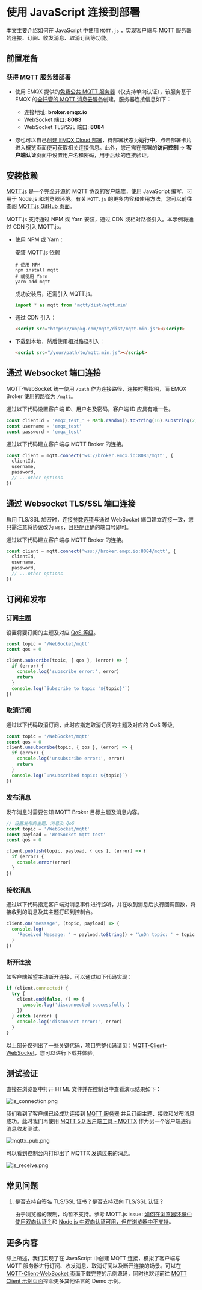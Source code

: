 # 使用 JavaScript 连接到部署

本文主要介绍如何在 JavaScript 中使用 `MQTT.js` ，实现客户端与 MQTT 服务器的连接、订阅、收发消息、取消订阅等功能。

## 前置准备

### 获得 MQTT 服务器部署

- 使用 EMQX 提供的[免费公共 MQTT 服务器](https://www.emqx.com/zh/mqtt/public-mqtt5-broker)（仅支持单向认证），该服务基于 EMQX 的[全托管的 MQTT 消息云服务](https://www.emqx.com/zh)创建。服务器连接信息如下：

  - 连接地址: **broker.emqx.io**
  - WebSocket 端口: **8083**
  - WebSocket TLS/SSL 端口: **8084**

- 您也可以自己[创建 EMQX Cloud 部署](../create/overview.md)，待部署状态为**运行中**，点击部署卡片进入概览页面便可获取相关连接信息。此外，您还需在部署的**访问控制** -> **客户端认证**页面中设置用户名和密码，用于后续的连接验证。

## 安装依赖

[MQTT.js](https://github.com/mqttjs/MQTT.js) 是一个完全开源的 MQTT 协议的客户端库，使用 JavaScript 编写，可用于 Node.js 和浏览器环境。有关 `MQTT.js` 的更多内容和使用方法，您可以前往查阅 [MQTT.js GitHub 页面](https://github.com/mqttjs/MQTT.js#table-of-contents)。

MQTT.js 支持通过 NPM 或 Yarn 安装，通过 CDN 或相对路径引入。本示例将通过 CDN 引入 MQTT.js。

- 使用 NPM 或 Yarn：

  安装 MQTT.js 依赖

  ```shell
  # 使用 NPM
  npm install mqtt
  # 或使用 Yarn
  yarn add mqtt
  ```

  成功安装后，还需引入 MQTT.js。

  ```js
  import * as mqtt from 'mqtt/dist/mqtt.min'
  ```

- 通过 CDN 引入：

  ```html
  <script src="https://unpkg.com/mqtt/dist/mqtt.min.js"></script>
  ```

- 下载到本地，然后使用相对路径引入：

  ```html
  <script src="/your/path/to/mqtt.min.js"></script>
  ```

## 通过 Websocket 端口连接

MQTT-WebSocket 统一使用 `/path` 作为连接路径，连接时需指明，而 EMQX Broker 使用的路径为 `/mqtt`。

通过以下代码设置客户端 ID、用户名及密码，客户端 ID 应具有唯一性。

```js
const clientId = 'emqx_test_' + Math.random().toString(16).substring(2, 8)
const username = 'emqx_test'
const password = 'emqx_test'
```

通过以下代码建立客户端与 MQTT Broker 的连接。

```js
const client = mqtt.connect('ws://broker.emqx.io:8083/mqtt', {
  clientId,
  username,
  password,
  // ...other options
})
```

## 通过 Websocket TLS/SSL 端口连接

启用 TLS/SSL 加密时，连接[参数选项](https://github.com/mqttjs/MQTT.js#mqttclientstreambuilder-options)与通过 WebSocket 端口建立连接一致，您只需注意将协议改为 `wss`，且匹配正确的端口号即可。

通过以下代码建立客户端与 MQTT Broker 的连接。

```js
const client = mqtt.connect('wss://broker.emqx.io:8084/mqtt', {
  clientId,
  username,
  password,
  // ...other options
})
```

## 订阅和发布

### 订阅主题

设置将要订阅的主题及对应 [QoS 等级](https://www.emqx.com/zh/blog/introduction-to-mqtt-qos)。

```js
const topic = '/WebSocket/mqtt'
const qos = 0

client.subscribe(topic, { qos }, (error) => {
  if (error) {
    console.log('subscribe error:', error)
    return
  }
  console.log(`Subscribe to topic '${topic}'`)
})
```

### 取消订阅

通过以下代码取消订阅，此时应指定取消订阅的主题及对应的 QoS 等级。

```js
const topic = '/WebSocket/mqtt'
const qos = 0
client.unsubscribe(topic, { qos }, (error) => {
  if (error) {
    console.log('unsubscribe error:', error)
    return
  }
  console.log(`unsubscribed topic: ${topic}`)
})
```

### 发布消息

发布消息时需要告知 MQTT Broker 目标主题及消息内容。

```js
// 设置发布的主题、消息及 QoS
const topic = '/WebSocket/mqtt'
const payload = 'WebSocket mqtt test'
const qos = 0

client.publish(topic, payload, { qos }, (error) => {
  if (error) {
    console.error(error)
  }
})
```

### 接收消息

通过以下代码指定客户端对消息事件进行监听，并在收到消息后执行回调函数，将接收到的消息及其主题打印到控制台。

```js
client.on('message', (topic, payload) => {
  console.log(
    'Received Message: ' + payload.toString() + '\nOn topic: ' + topic
  )
})
```

### 断开连接

如客户端希望主动断开连接，可以通过如下代码实现：

```js
if (client.connected) {
  try {
    client.end(false, () => {
      console.log('disconnected successfully')
    })
  } catch (error) {
    console.log('disconnect error:', error)
  }
}
```

以上部分仅列出了一些关键代码，项目完整代码请见：[MQTT-Client-WebSocket](https://github.com/emqx/MQTT-Client-Examples/tree/master/mqtt-client-WebSocket)，您可以进行下载并体验。

## 测试验证

直接在浏览器中打开 HTML 文件并在控制台中查看演示结果如下：

![js_connection.png](./_assets/js_connection.png)

我们看到了客户端已经成功连接到 [MQTT 服务器](https://www.emqx.com/zh/cloud) 并且订阅主题、接收和发布消息成功。此时我们再使用 [MQTT 5.0 客户端工具 - MQTTX](https://mqttx.app/zh) 作为另一个客户端进行消息收发测试。

![mqttx_pub.png](./_assets/js_mqttx_pub.png)

可以看到控制台内打印出了 MQTTX 发送过来的消息。

![js_receive.png](./_assets/js_receive.png)

## 常见问题

1. 是否支持自签名 TLS/SSL 证书？是否支持双向 TLS/SSL 认证？

   由于浏览器的限制，均暂不支持。参考 MQTT.js issue: [如何在浏览器环境中使用双向认证？](https://github.com/mqttjs/MQTT.js/issues/1515)和 [Node.js 中双向认证可用，但在浏览器中不支持](https://github.com/mqttjs/mqtt.js/issues/741)。

## 更多内容

综上所述，我们实现了在 JavaScript 中创建 MQTT 连接，模拟了客户端与 MQTT 服务器进行订阅、收发消息、取消订阅以及断开连接的场景。可以在 [MQTT-Client-WebSocket 页面](https://github.com/emqx/MQTT-Client-Examples/tree/master/mqtt-client-WebSocket)下载完整的示例源码，同时也欢迎前往 [MQTT Client 示例页面](https://github.com/emqx/MQTT-Client-Examples)探索更多其他语言的 Demo 示例。
